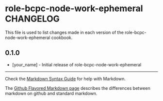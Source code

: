 role-bcpc-node-work-ephemeral CHANGELOG
=======================================

This file is used to list changes made in each version of the role-bcpc-node-work-ephemeral cookbook.

0.1.0
-----
- [your_name] - Initial release of role-bcpc-node-work-ephemeral

- - -
Check the [Markdown Syntax Guide](http://daringfireball.net/projects/markdown/syntax) for help with Markdown.

The [Github Flavored Markdown page](http://github.github.com/github-flavored-markdown/) describes the differences between markdown on github and standard markdown.
